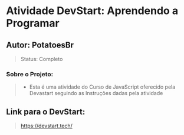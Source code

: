 # Atividade DevStart: Aprendendo a Programar

## Autor: PotatoesBr

>Status: Completo

### Sobre o Projeto:

> + Esta é uma atividade do Curso de JavaScript oferecido pela Devastart seguindo as
Instruções dadas pela atividade

## Link para o DevStart:

> https://devstart.tech/

